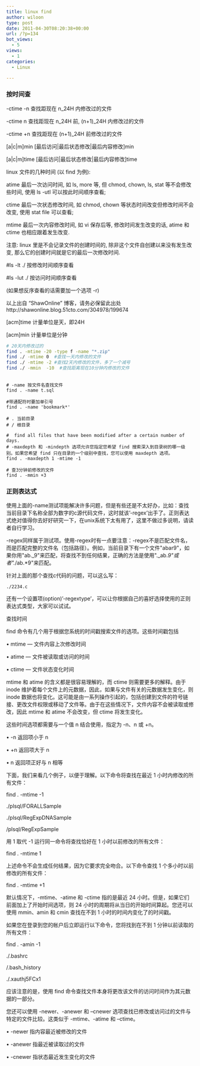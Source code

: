 ```yaml
---
title: linux find
author: wiloon
type: post
date: 2011-04-30T08:20:38+00:00
url: /?p=134
bot_views:
  - 5
views:
  - 1
categories:
  - Linux

---
```

### 按时间查

-ctime -n 查找距现在 n_24H 内修改过的文件
  
-ctime n 查找距现在 n_24H 前, (n+1)_24H 内修改过的文件
  
-ctime +n 查找距现在 (n+1)_24H 前修改过的文件

[a|c|m]min [最后访问|最后状态修改|最后内容修改]min
  
[a|c|m]time [最后访问|最后状态修改|最后内容修改]time

linux 文件的几种时间 (以 find 为例):
  
atime 最后一次访问时间, 如 ls, more 等, 但 chmod, chown, ls, stat 等不会修改些时间, 使用 ls -utl 可以按此时间顺序查看;
  
ctime 最后一次状态修改时间, 如 chmod, chown 等状态时间改变但修改时间不会改变, 使用 stat file 可以查看;
  
mtime 最后一次内容修改时间, 如 vi 保存后等, 修改时间发生改变的话, atime 和 ctime 也相应跟着发生改变.

注意: linux 里是不会记录文件的创建时间的, 除非这个文件自创建以来没有发生改变, 那么它的创建时间就是它的最后一次修改时间.
  
#ls -lt ./ 按修改时间顺序查看
  
#ls -lut ./ 按访问时间顺序查看
  
(如果想反序查看的话需要加一个选项 -r)
  
以上出自 “ShawOnline” 博客，请务必保留此出处http://shawonline.blog.51cto.com/304978/199674
  
[acm]time 计量单位是天，即24H
  
[acm]min 计量单位是分钟

```bash
# 20天内修改过的
find . -mtime -20 -type f -name "*.zip"
find ./ -mtime 0  #查找一天内修改的文件
find ./ -mtime -2 #查找2天内修改的文件，多了一个减号
find ./ -mmin  -10  #查找距离现在10分钟内修改的文件
```

```bash&lt;br />&lt;br />find pathname -options

# -name 按文件名查找文件
find . -name t.sql

#带通配符时要加单引号
find . -name 'bookmark*'

# . 当前目录
# / 根目录

#  find all files that have been modified after a certain number of days.
# -maxdepth 和 -mindepth 选项允许您指定您希望 find 搜索深入到目录树的哪一级别。如果您希望 find 只在目录的一个级别中查找，您可以使用 maxdepth 选项。
find . -maxdepth 1 -mtime -1

# 查3分钟前修改的文件
find . -mmin +3
```

### 正则表达式

使用上面的-name测试项能解决许多问题，但是有些还是不太好办，比如：查找当前目录下名称全部为数字的c源代码文件，这时就该&#8217;-regex&#8217;出手了。正则表达式绝对值得你去好好研究一下，在unix系统下太有用了，这里不做过多说明，请读者自行学习。
  
-regex同样属于测试项。使用-regex时有一点要注意：-regex不是匹配文件名，而是匹配完整的文件名（包括路径）。例如，当前目录下有一个文件"abar9"，如果你用"ab._9"来匹配，将查找不到任何结果，正确的方法是使用"._ab._9"或者"._/ab.*9"来匹配。
  
针对上面的那个查找c代码的问题，可以这么写：

```bashfind . -regex ".*/[0-9]*/.c" -print
./2234.c
```

还有一个设置项(option)&#8217;-regextype&#8217;，可以让你根据自己的喜好选择使用的正则表达式类型，大家可以试试。

查找时间
  
find 命令有几个用于根据您系统的时间戳搜索文件的选项。这些时间戳包括

• mtime — 文件内容上次修改时间
  
• atime — 文件被读取或访问的时间
  
• ctime — 文件状态变化时间

mtime 和 atime 的含义都是很容易理解的，而 ctime 则需要更多的解释。由于 inode 维护着每个文件上的元数据，因此，如果与文件有关的元数据发生变化，则 inode 数据也将变化。这可能是由一系列操作引起的，包括创建到文件的符号链接、更改文件权限或移动了文件等。由于在这些情况下，文件内容不会被读取或修改，因此 mtime 和 atime 不会改变，但 ctime 将发生变化。

这些时间选项都需要与一个值 n 结合使用，指定为 -n、n 或 +n。

• -n 返回项小于 n
  
• +n 返回项大于 n
  
• n 返回项正好与 n 相等

下面，我们来看几个例子，以便于理解。以下命令将查找在最近 1 小时内修改的所有文件：

find . -mtime -1
  
./plsql/FORALLSample
  
./plsql/RegExpDNASample
  
/plsql/RegExpSample
  
用 1 取代 -1 运行同一命令将查找恰好在 1 小时以前修改的所有文件：

find . -mtime 1
  
上述命令不会生成任何结果，因为它要求完全吻合。以下命令查找 1 个多小时以前修改的所有文件：

find . -mtime +1
  
默认情况下，-mtime、-atime 和 -ctime 指的是最近 24 小时。但是，如果它们前面加上了开始时间选项，则 24 小时的周期将从当日的开始时间算起。您还可以使用 mmin、amin 和 cmin 查找在不到 1 小时的时间内变化了的时间戳。
  
如果您在登录到您的帐户后立即运行以下命令，您将找到在不到 1 分钟以前读取的所有文件：

find . -amin -1
  
./.bashrc
  
/.bash_history
  
./.xauthj5FCx1
  
应该注意的是，使用 find 命令查找文件本身将更改该文件的访问时间作为其元数据的一部分。

您还可以使用 -newer、-anewer 和 –cnewer 选项查找已修改或访问过的文件与特定的文件比较。这类似于 -mtime、-atime 和 –ctime。

• -newer 指内容最近被修改的文件
  
• -anewer 指最近被读取过的文件
  
• -cnewer 指状态最近发生变化的文件